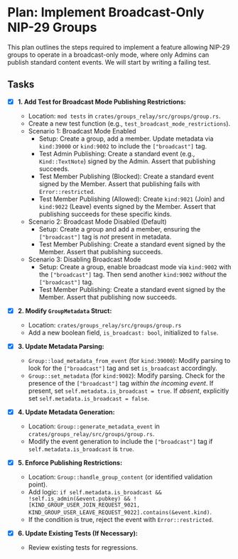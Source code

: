 # Plan: Implement Broadcast-Only NIP-29 Groups

This plan outlines the steps required to implement a feature allowing NIP-29 groups to operate in a broadcast-only mode, where only Admins can publish standard content events. We will start by writing a failing test.

## Tasks

-   [x] **1. Add Test for Broadcast Mode Publishing Restrictions:**
    -   Location: `mod tests` in `crates/groups_relay/src/groups/group.rs`.
    -   Create a new test function (e.g., `test_broadcast_mode_restrictions`).
    -   Scenario 1: Broadcast Mode Enabled
        -   Setup: Create a group, add a member. Update metadata via `kind:39000` or `kind:9002` to include the `["broadcast"]` tag.
        -   Test Admin Publishing: Create a standard event (e.g., `Kind::TextNote`) signed by the Admin. Assert that publishing succeeds.
        -   Test Member Publishing (Blocked): Create a standard event signed by the Member. Assert that publishing fails with `Error::restricted`.
        -   Test Member Publishing (Allowed): Create `kind:9021` (Join) and `kind:9022` (Leave) events signed by the Member. Assert that publishing succeeds for these specific kinds.
    -   Scenario 2: Broadcast Mode Disabled (Default)
        -   Setup: Create a group and add a member, ensuring the `["broadcast"]` tag is *not* present in metadata.
        -   Test Member Publishing: Create a standard event signed by the Member. Assert that publishing succeeds.
    -   Scenario 3: Disabling Broadcast Mode
        -   Setup: Create a group, enable broadcast mode via `kind:9002` with the `["broadcast"]` tag. Then send another `kind:9002` *without* the `["broadcast"]` tag.
        -   Test Member Publishing: Create a standard event signed by the Member. Assert that publishing now succeeds.

-   [x] **2. Modify `GroupMetadata` Struct:**
    -   Location: `crates/groups_relay/src/groups/group.rs`
    -   Add a new boolean field, `is_broadcast: bool`, initialized to `false`.
-   [x] **3. Update Metadata Parsing:**
    -   `Group::load_metadata_from_event` (for `kind:39000`): Modify parsing to look for the `["broadcast"]` tag and set `is_broadcast` accordingly.
    -   `Group::set_metadata` (for `kind:9002`): Modify parsing. Check for the presence of the `["broadcast"]` tag *within the incoming event*. If present, set `self.metadata.is_broadcast = true`. If *absent*, explicitly set `self.metadata.is_broadcast = false`.
-   [x] **4. Update Metadata Generation:**
    -   Location: `Group::generate_metadata_event` in `crates/groups_relay/src/groups/group.rs`.
    -   Modify the event generation to include the `["broadcast"]` tag if `self.metadata.is_broadcast` is `true`.
-   [x] **5. Enforce Publishing Restrictions:**
    -   Location: `Group::handle_group_content` (or identified validation point).
    -   Add logic: `if self.metadata.is_broadcast && !self.is_admin(&event.pubkey) && ![KIND_GROUP_USER_JOIN_REQUEST_9021, KIND_GROUP_USER_LEAVE_REQUEST_9022].contains(&event.kind)`.
    -   If the condition is true, reject the event with `Error::restricted`.
-   [x] **6. Update Existing Tests (If Necessary):**
    -   Review existing tests for regressions.